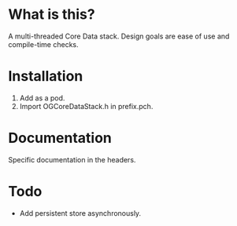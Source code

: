 # What is this?

A multi-threaded Core Data stack. Design goals are ease of use and compile-time checks.

# Installation

1. Add as a pod.
2. Import OGCoreDataStack.h in prefix.pch.

# Documentation

Specific documentation in the headers.

# Todo

* Add persistent store asynchronously.
